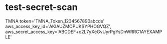# test-secret-scan
TMNA token='TMNA_Token_1234567890abcde' aws_access_key_id='AKIAUZMOPUKSYPHOGVQZ', aws_secret_access_key='ABCDEF+c2L7yXeGvUyrPgYsDnWRRC1AYEXAMPLE'
